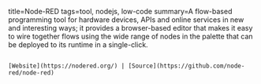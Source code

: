 title=Node-RED
tags=tool, nodejs, low-code
summary=A flow-based programming tool for hardware devices, APIs and online services in new and interesting ways; it provides a browser-based editor that makes it easy to wire together flows using the wide range of nodes in the palette that can be deployed to its runtime in a single-click.
~~~~~~

[Website](https://nodered.org/) | [Source](https://github.com/node-red/node-red)

